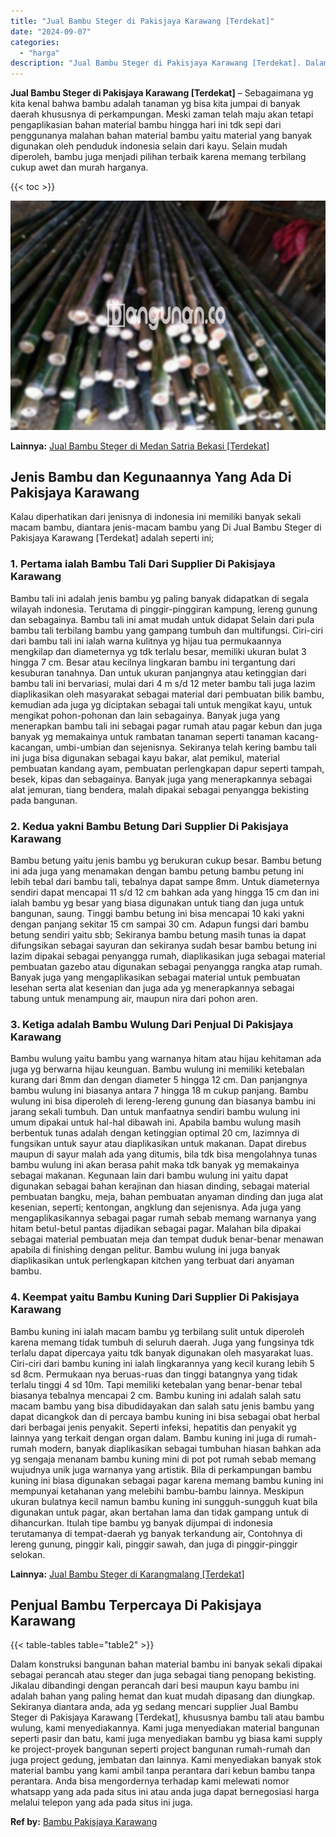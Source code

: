 ```yaml
---
title: "Jual Bambu Steger di Pakisjaya Karawang [Terdekat]"
date: "2024-09-07"
categories: 
  - "harga"
description: "Jual Bambu Steger di Pakisjaya Karawang [Terdekat]. Dalam konstruksi bangunan bahan material bambu ini banyak sekali dipakai sebagai perancah atau steger dan..."
---
```


**Jual Bambu Steger di Pakisjaya Karawang \[Terdekat\]** – Sebagaimana yg kita kenal bahwa bambu adalah tanaman yg bisa kita jumpai di banyak daerah khususnya di perkampungan. Meski zaman telah maju akan tetapi pengaplikasian bahan material bambu hingga hari ini tdk sepi dari penggunanya malahan bahan material bambu yaitu material yang banyak digunakan oleh penduduk indonesia selain dari kayu. Selain mudah diperoleh, bambu juga menjadi pilihan terbaik karena memang terbilang cukup awet dan murah harganya.

{{< toc >}}

![Jual Bambu Steger di Pakisjaya Karawang [Terdekat]](/images/jual-bambu-tali-21.png)

**Lainnya:** [Jual Bambu Steger di Medan Satria Bekasi \[Terdekat\]](https://bambu.bangunan.co/jual-bambu-steger-di-medan-satria-bekasi-terdekat/)

## Jenis Bambu dan Kegunaannya Yang Ada Di Pakisjaya Karawang

Kalau diperhatikan dari jenisnya di indonesia ini memiliki banyak sekali macam bambu, diantara jenis-macam bambu yang Di Jual Bambu Steger di Pakisjaya Karawang \[Terdekat\] adalah seperti ini;

### 1\. Pertama ialah Bambu Tali Dari Supplier Di Pakisjaya Karawang

Bambu tali ini adalah jenis bambu yg paling banyak didapatkan di segala wilayah indonesia. Terutama di pinggir-pinggiran kampung, lereng gunung dan sebagainya. Bambu tali ini amat mudah untuk didapat Selain dari pula bambu tali terbilang bambu yang gampang tumbuh dan multifungsi. Ciri-ciri dari bambu tali ini ialah warna kulitnya yg hijau tua permukaannya mengkilap dan diameternya yg tdk terlalu besar, memiliki ukuran bulat 3 hingga 7 cm. Besar atau kecilnya lingkaran bambu ini tergantung dari kesuburan tanahnya. Dan untuk ukuran panjangnya atau ketinggian dari bambu tali ini bervariasi, mulai dari 4 m s/d 12 meter bambu tali juga lazim diaplikasikan oleh masyarakat sebagai material dari pembuatan bilik bambu, kemudian ada juga yg diciptakan sebagai tali untuk mengikat kayu, untuk mengikat pohon-pohonan dan lain sebagainya. Banyak juga yang menerapkan bambu tali ini sebagai pagar rumah atau pagar kebun dan juga banyak yg memakainya untuk rambatan tanaman seperti tanaman kacang-kacangan, umbi-umbian dan sejenisnya. Sekiranya telah kering bambu tali ini juga bisa digunakan sebagai kayu bakar, alat pemikul, material pembuatan kandang ayam, pembuatan perlengkapan dapur seperti tampah, besek, kipas dan sebagainya. Banyak juga yang menerapkannya sebagai alat jemuran, tiang bendera, malah dipakai sebagai penyangga bekisting pada bangunan.

### 2\. Kedua yakni Bambu Betung Dari Supplier Di Pakisjaya Karawang

Bambu betung yaitu jenis bambu yg berukuran cukup besar. Bambu betung ini ada juga yang menamakan dengan bambu petung bambu petung ini lebih tebal dari bambu tali, tebalnya dapat sampe 8mm. Untuk diameternya sendiri dapat mencapai 11 s/d 12 cm bahkan ada yang hingga 15 cm dan ini ialah bambu yg besar yang biasa digunakan untuk tiang dan juga untuk bangunan, saung. Tinggi bambu betung ini bisa mencapai 10 kaki yakni dengan panjang sekitar 15 cm sampai 30 cm. Adapun fungsi dari bambu betung sendiri yaitu sbb; Sekiranya bambu betung masih tunas ia dapat difungsikan sebagai sayuran dan sekiranya sudah besar bambu betung ini lazim dipakai sebagai penyangga rumah, diaplikasikan juga sebagai material pembuatan gazebo atau digunakan sebagai penyangga rangka atap rumah. Banyak juga yang mengaplikasikan sebagai material untuk pembuatan lesehan serta alat kesenian dan juga ada yg menerapkannya sebagai tabung untuk menampung air, maupun nira dari pohon aren.

### 3\. Ketiga adalah Bambu Wulung Dari Penjual Di Pakisjaya Karawang

Bambu wulung yaitu bambu yang warnanya hitam atau hijau kehitaman ada juga yg berwarna hijau keunguan. Bambu wulung ini memiliki ketebalan kurang dari 8mm dan dengan diameter 5 hingga 12 cm. Dan panjangnya bambu wulung ini biasanya antara 7 hingga 18 m cukup panjang. Bambu wulung ini bisa diperoleh di lereng-lereng gunung dan biasanya bambu ini jarang sekali tumbuh. Dan untuk manfaatnya sendiri bambu wulung ini umum dipakai untuk hal-hal dibawah ini. Apabila bambu wulung masih berbentuk tunas adalah dengan ketinggian optimal 20 cm, lazimnya di fungsikan untuk sayur atau diaplikasikan untuk makanan. Dapat direbus maupun di sayur malah ada yang ditumis, bila tdk bisa mengolahnya tunas bambu wulung ini akan berasa pahit maka tdk banyak yg memakainya sebagai makanan. Kegunaan lain dari bambu wulung ini yaitu dapat digunakan sebagai bahan kerajinan dan hiasan dinding, sebagai material pembuatan bangku, meja, bahan pembuatan anyaman dinding dan juga alat kesenian, seperti; kentongan, angklung dan sejenisnya. Ada juga yang mengaplikasikannya sebagai pagar rumah sebab memang warnanya yang hitam betul-betul pantas dijadikan sebagai pagar. Malahan bila dipakai sebagai material pembuatan meja dan tempat duduk benar-benar menawan apabila di finishing dengan pelitur. Bambu wulung ini juga banyak diaplikasikan untuk perlengkapan kitchen yang terbuat dari anyaman bambu.

### 4\. Keempat yaitu Bambu Kuning Dari Supplier Di Pakisjaya Karawang

Bambu kuning ini ialah macam bambu yg terbilang sulit untuk diperoleh karena memang tidak tumbuh di seluruh daerah. Juga yang fungsinya tdk terlalu dapat dipercaya yaitu tdk banyak digunakan oleh masyarakat luas. Ciri-ciri dari bambu kuning ini ialah lingkarannya yang kecil kurang lebih 5 sd 8cm. Permukaan nya beruas-ruas dan tinggi batangnya yang tidak terlalu tinggi 4 sd 10m. Tapi memiliki ketebalan yang benar-benar tebal biasanya tebalnya mencapai 2 cm. Bambu kuning ini adalah salah satu macam bambu yang bisa dibudidayakan dan salah satu jenis bambu yang dapat dicangkok dan di percaya bambu kuning ini bisa sebagai obat herbal dari berbagai jenis penyakit. Seperti infeksi, hepatitis dan penyakit yg lainnya yang terkait dengan organ dalam. Bambu kuning ini juga di rumah-rumah modern, banyak diaplikasikan sebagai tumbuhan hiasan bahkan ada yg sengaja menanam bambu kuning mini di pot pot rumah sebab memang wujudnya unik juga warnanya yang artistik. Bila di perkampungan bambu kuning ini biasa digunakan sebagai pagar karena memang bambu kuning ini mempunyai ketahanan yang melebihi bambu-bambu lainnya. Meskipun ukuran bulatnya kecil namun bambu kuning ini sungguh-sungguh kuat bila digunakan untuk pagar, akan bertahan lama dan tidak gampang untuk di dihancurkan. Itulah tipe bambu yg banyak dijumpai di indonesia terutamanya di tempat-daerah yg banyak terkandung air, Contohnya di lereng gunung, pinggir kali, pinggir sawah, dan juga di pinggir-pinggir selokan.

**Lainnya:** [Jual Bambu Steger di Karangmalang \[Terdekat\]](https://bambu.bangunan.co/jual-bambu-steger-di-karangmalang-terdekat/)

## Penjual Bambu Terpercaya Di Pakisjaya Karawang

{{< table-tables table="table2" >}}

Dalam konstruksi bangunan bahan material bambu ini banyak sekali dipakai sebagai perancah atau steger dan juga sebagai tiang penopang bekisting. Jikalau dibandingi dengan perancah dari besi maupun kayu bambu ini adalah bahan yang paling hemat dan kuat mudah dipasang dan diungkap. Sekiranya diantara anda, ada yg sedang mencari supplier Jual Bambu Steger di Pakisjaya Karawang \[Terdekat\], khususnya bambu tali atau bambu wulung, kami menyediakannya. Kami juga menyediakan material bangunan seperti pasir dan batu, kami juga menyediakan bambu yg biasa kami supply ke project-proyek bangunan seperti project bangunan rumah-rumah dan juga project gedung, jembatan dan lainnya. Kami menyediakan banyak stok material bambu yang kami ambil tanpa perantara dari kebun bambu tanpa perantara. Anda bisa mengordernya terhadap kami melewati nomor whatsapp yang ada pada situs ini atau anda juga dapat bernegosiasi harga melalui telepon yang ada pada situs ini juga.

**Ref by:** [Bambu Pakisjaya Karawang](https://id.wikipedia.org/wiki/Bambu)
